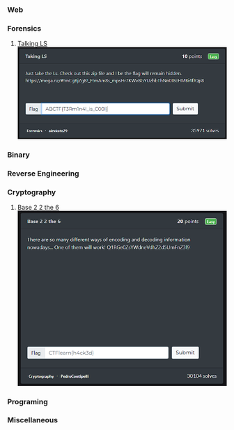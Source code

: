 ### Web

### Forensics

1. [Talking LS](https://github.com/raxh918/CTF/tree/main/ctflearn.com/Talking%20LS)
![Talking LS](https://raw.githubusercontent.com/raxh918/CTF/refs/heads/main/ctflearn.com/Talking%20LS/Screenshot%202024-11-24%20095525.png)


### Binary

### Reverse Engineering

### Cryptography

1. [Base 2 2 the 6](https://github.com/raxh918/CTF/tree/main/ctflearn.com/Forensics/Talking%20LS)
![Base 2 2 the 6](https://github.com/raxh918/CTF/blob/main/ctflearn.com/Base%202%202%20the%206/image.png)

### Programing

### Miscellaneous